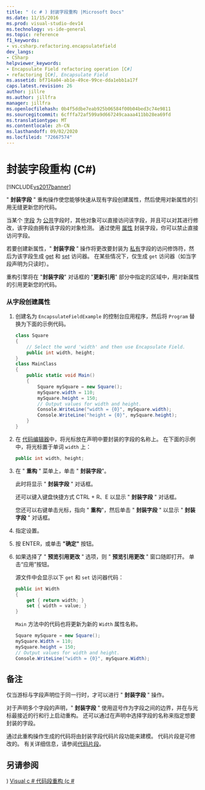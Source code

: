 ```yaml
---
title: " (c # ) 封装字段重构 |Microsoft Docs"
ms.date: 11/15/2016
ms.prod: visual-studio-dev14
ms.technology: vs-ide-general
ms.topic: reference
f1_keywords:
- vs.csharp.refactoring.encapsulatefield
dev_langs:
- CSharp
helpviewer_keywords:
- Encapsulate Field refactoring operation [C#]
- refactoring [C#], Encapsulate Field
ms.assetid: bf714a04-ab1e-49ce-99ce-dda1ebb1a17f
caps.latest.revision: 26
author: jillre
ms.author: jillfra
manager: jillfra
ms.openlocfilehash: 0b4f5ddbe7eab925b06584f00b04bed3c74e9811
ms.sourcegitcommit: 6cfffa72af599a9d667249caaaa411bb28ea69fd
ms.translationtype: MT
ms.contentlocale: zh-CN
ms.lasthandoff: 09/02/2020
ms.locfileid: "72667574"
---
```

# <a name="encapsulate-field-refactoring-c"></a>封装字段重构 (C#)
[!INCLUDE[vs2017banner](../includes/vs2017banner.md)]

" **封装字段** " 重构操作使您能够快速从现有字段创建属性，然后使用对新属性的引用无缝更新您的代码。

 当某个 [字段](https://msdn.microsoft.com/library/3cbb2f61-75f8-4cce-b4ef-f5d1b3de0db7) 为 [公共](https://msdn.microsoft.com/library/0ae45d16-a551-4b74-9845-57208de1328e)字段时，其他对象可以直接访问该字段，并且可以对其进行修改，该字段由拥有该字段的对象检测。 通过使用 [属性](https://msdn.microsoft.com/library/e295a8a2-b357-4ee7-a12e-385a44146fa8) 封装字段，你可以禁止直接访问字段。

 若要创建新属性，" **封装字段** " 操作将更改要封装为 [私有](https://msdn.microsoft.com/library/654c0bb8-e6ac-4086-bf96-7474fa6aa1c8)字段的访问修饰符，然后为该字段生成 [get](https://msdn.microsoft.com/library/a52de048-fbe0-41b0-82ec-8e4ac04d3a71) 和 [set](https://msdn.microsoft.com/library/30d7e4e5-cc2e-4635-a597-14a724879619) 访问器。 在某些情况下，仅生成 `get` 访问器（如当字段声明为只读时）。

 重构引擎将在 "**封装字段**" 对话框的 "**更新引用**" 部分中指定的区域中，用对新属性的引用更新您的代码。

### <a name="to-create-a-property-from-a-field"></a>从字段创建属性

1. 创建名为 `EncapsulateFieldExample` 的控制台应用程序，然后将 `Program` 替换为下面的示例代码。

    ```csharp
    class Square
    {
        // Select the word 'width' and then use Encapsulate Field.
        public int width, height;
    }
    class MainClass
    {
        public static void Main()
        {
            Square mySquare = new Square();
            mySquare.width = 110;
            mySquare.height = 150;
            // Output values for width and height.
            Console.WriteLine("width = {0}", mySquare.width);
            Console.WriteLine("height = {0}", mySquare.height);
        }
    }
    ```

2. 在 [代码编辑器](../ide/writing-code-in-the-code-and-text-editor.md)中，将光标放在声明中要封装的字段的名称上。 在下面的示例中，将光标置于单词 `width` 上：

    ```csharp
    public int width, height;
    ```

3. 在 " **重构** " 菜单上，单击 " **封装字段**"。

     此时将显示 " **封装字段** " 对话框。

     还可以键入键盘快捷方式 CTRL + R、E 以显示 " **封装字段** " 对话框。

     您还可以右键单击光标，指向 " **重构**"，然后单击 " **封装字段** " 以显示 " **封装字段** " 对话框。

4. 指定设置。

5. 按 ENTER，或单击 **"确定"** 按钮。

6. 如果选择了 " **预览引用更改** " 选项，则 " **预览引用更改** " 窗口随即打开。 单击“应用”按钮。

     源文件中会显示以下 `get` 和 `set` 访问器代码：

    ```csharp
    public int Width
    {
        get { return width; }
        set { width = value; }
    }
    ```

     `Main` 方法中的代码也将更新为新的 `Width` 属性名称。

    ```csharp
    Square mySquare = new Square();
    mySquare.Width = 110;
    mySquare.height = 150;
    // Output values for width and height.
    Console.WriteLine("width = {0}", mySquare.Width);
    ```

## <a name="remarks"></a>备注
 仅当游标与字段声明位于同一行时，才可以进行 " **封装字段** " 操作。

 对于声明多个字段的声明，" **封装字段** " 使用逗号作为字段之间的边界，并在与光标最接近的行和行上启动重构。 还可以通过在声明中选择字段的名称来指定想要封装的字段。

 通过此重构操作生成的代码将由封装字段代码片段功能来建模。 代码片段是可修改的。 有关详细信息，请参阅[代码片段](../ide/code-snippets.md)。

## <a name="see-also"></a>另请参阅
 ) [Visual c # 代码段](../ide/visual-csharp-code-snippets.md)[重构 (c #](../csharp-ide/refactoring-csharp.md)